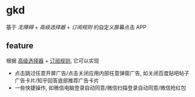# gkd

基于 *无障碍* + *高级选择器* + *订阅规则* 的自定义屏幕点击 APP

## feature

根据 [高级选择器](https://github.com/gkd-kit/selector) + [订阅规则](https://github.com/gkd-kit/subscription), 它可以实现

- 点击跳过任意开屏广告/点击关闭应用内部任意弹窗广告, 如关闭百度贴吧帖子广告卡片/知乎回答底部推荐广告卡片
- 一些快捷操作, 如微信电脑登录自动同意/微信扫描登录自动同意/微信抢红包

